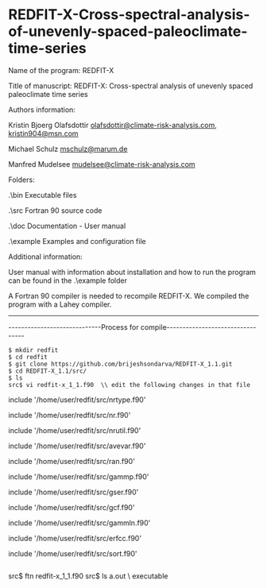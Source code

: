 # REDFIT-X-Cross-spectral-analysis-of-unevenly-spaced-paleoclimate-time-series

Name of the program: REDFIT-X



Title of manuscript: REDFIT-X: Cross-spectral analysis of unevenly spaced paleoclimate time series



Authors information:

Kristin Bjoerg Olafsdottir	olafsdottir@climate-risk-analysis.com, kristin904@msn.com

Michael Schulz			mschulz@marum.de

Manfred Mudelsee		mudelsee@climate-risk-analysis.com



Folders:

.\bin		      Executable files

.\src		      Fortran 90 source code

.\doc		      Documentation - User manual

.\example 	  Examples and configuration file




Additional information:

User manual with information about installation and how to run the program can be found in the .\example folder

A Fortran 90 compiler is needed to recompile REDFIT-X. We compiled the program with a Lahey compiler.

---------------------------------------------------------------------------------------------------------
-----------------------------Process for compile---------------------------------
~~~~~~~~~~~~~~~~~~~~~~
$ mkdir redfit
$ cd redfit
$ git clone https://github.com/brijeshsondarva/REDFIT-X_1.1.git
$ cd REDFIT-X_1.1/src/
$ ls
src$ vi redfit-x_1_1.f90  \\ edit the following changes in that file
~~~~~~~~~~~~~~~~~~~~~~
include '/home/user/redfit/src/nrtype.f90'

include '/home/user/redfit/src/nr.f90'

include '/home/user/redfit/src/nrutil.f90'

include '/home/user/redfit/src/avevar.f90'

include '/home/user/redfit/src/ran.f90'

include '/home/user/redfit/src/gammp.f90'

include '/home/user/redfit/src/gser.f90'

include '/home/user/redfit/src/gcf.f90'

include '/home/user/redfit/src/gammln.f90'

include '/home/user/redfit/src/erfcc.f90'

include '/home/user/redfit/src/sort.f90'
~~~~~~~~~~~~~~~~~~~~~~

~~~~~~~~~~~~~~~~~~~~~~
src$ ftn redfit-x_1_1.f90
src$ ls
a.out \\ executable
~~~~~~~~~~~~~~~~~~~~~~
